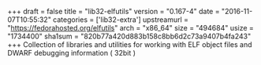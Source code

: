 +++
draft = false
title = "lib32-elfutils"
version = "0.167-4"
date = "2016-11-07T10:55:32"
categories = ['lib32-extra']
upstreamurl = "https://fedorahosted.org/elfutils"
arch = "x86_64"
size = "494684"
usize = "1734400"
sha1sum = "820b77a420d883b158c8bb6d2c73a9407b4fa243"
+++
Collection of libraries and utilities for working with ELF object files and DWARF debugging information ( 32bit )